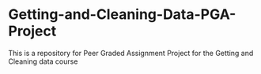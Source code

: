 # Getting-and-Cleaning-Data-PGA-Project
This is a repository for Peer Graded Assignment Project for the Getting and Cleaning data course
